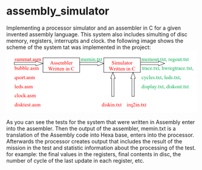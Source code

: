 # assembly_simulator

Implementing a processor simulator and an assembler in C for a given invented assembly language.
This system also includes simulting of disc memory, registers, interrupts and clock.
the following image shows the scheme of the system tat was implemented in the project:
![](https://github.com/haim-petcherski/Processor-simulator-for-Assembly/blob/main/%E2%80%8F%E2%80%8Fsystem%20scheme.PNG)

As you can see the tests for the system that were written in Assembly enter into the assembler. Then the output of the assembler, memin.txt is a translation of the Assembly code into Hexa base, enters into the processor. Afterwards the processor creates output that includes the result of the mission in the test and statistic information about the processing of the test. for example: the final values in the registers, final contents in disc, the number of cycle of the last update in each register, etc.
